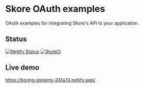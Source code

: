 # Skore OAuth examples

OAuth examples for integrating Skore's API to your application.

## Status

[![Netlify Status](https://api.netlify.com/api/v1/badges/e60c7f68-01ea-4f65-bf9d-bd299741103e/deploy-status)](https://app.netlify.com/sites/skore-oauth-example/deploys) [![StyleCI](https://github.styleci.io/repos/260440005/shield?branch=master)](https://github.styleci.io/repos/260440005)

## Live demo

https://boring-ptolemy-241a74.netlify.app/
